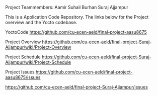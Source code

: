 Project Teammembers:
Aamir Suhail Burhan
Suraj Ajjampur

This is a Application Code Repository. The links below for the Project overview and the Yocto codebase.

YoctoCode
https://github.com/cu-ecen-aeld/final-project-aasu8675

Project Overview
https://github.com/cu-ecen-aeld/final-project-Suraj-Ajjampur/wiki/Project-Overview

Project Schedule
https://github.com/cu-ecen-aeld/final-project-Suraj-Ajjampur/wiki/Project-Schedule

Project Issues
https://github.com/cu-ecen-aeld/final-project-aasu8675/issues

https://github.com/cu-ecen-aeld/final-project-Suraj-Ajjampur/issues
